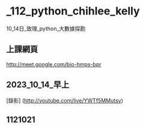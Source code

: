 # _112_python_chihlee_kelly
10_14日_致理_python_大數據探勘

## 上課網頁 
http://meet.google.com/bio-hmps-bpr

## 2023_10_14_早上
[錄影] (http://youtube.com/live/YWTf5MMutsy)

## 1121021

